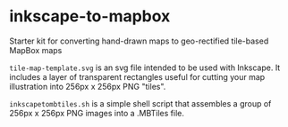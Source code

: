 inkscape-to-mapbox
==================

Starter kit for converting hand-drawn maps to geo-rectified tile-based MapBox maps

`tile-map-template.svg` is an svg file intended to be used with Inkscape. It includes a layer of transparent rectangles useful for cutting your map illustration into 256px x 256px PNG "tiles".

`inkscapetombtiles.sh` is a simple shell script that assembles a group of 256px x 256px PNG images into a .MBTiles file.
